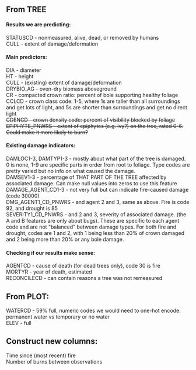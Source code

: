 ## From TREE
#### Results we are predicting:
STATUSCD - nonmeasured, alive, dead, or removed by humans <br>
CULL - extent of damage/deformation

#### Main predictors:

DIA - diameter <br>
HT - height <br>
CULL - (existing) extent of damage/deformation <br>
DRYBIO_AG - oven-dry biomass aboveground <br>
CR - compacted crown ratio: percent of bole supporting healthy foliage <br>
CCLCD - crown class code: 1-5, where 1s are taller than all surroundings and get lots of light, and 5s are shorter than surroundings and get no direct light <br>
~~CDENCD - crown density code: percent of visibility blocked by foliage~~ <br>
~~EPIPHYTE_PNWRS - extent of epiphytes (e.g. ivy?) on the tree, rated 0-6. Could make it more likely to burn?~~

#### Existing damage indicators:

DAMLOC1-3, DAMTYP1-3 - mostly about what part of the tree is damaged. 0 is none, 1-9 are specific parts in order from root to foliage. Type codes are pretty varied but no info on what caused the damage. <br>
DAMSEV1-3 - percentage of THAT PART OF THE TREE affected by associated damage. Can make null values into zeros to use this feature <br>
DAMAGE_AGENT_CD1-3 - not very full but can indicate fire-caused damage (code 30000) <br>
DMG_AGENT1_CD_PNWRS - and agent 2 and 3, same as above. Fire is code 92, and drought is 85 <br>
SEVERITY1_CD_PNWRS - and 2 and 3, severity of associated damage. (the A and B features are only about bugs). These are specific to each agent code and are not "balanced" between damage types. For both fire and drought, codes are 1 and 2, with 1 being less than 20% of crown damaged and 2 being more than 20% or any bole damage.

#### Checking if our results make sense:

AGENTCD - cause of death (for dead trees only), code 30 is fire <br>
MORTYR - year of death, estimated <br>
RECONCILECD - can contain reasons a tree was not remeasured


## From PLOT:

WATERCD - 59% full, numeric codes we would need to one-hot encode. permanent water vs temporary or no water <br>
ELEV - full


## Construct new columns:

Time since (most recent) fire <br>
Number of burns between observations <br>

